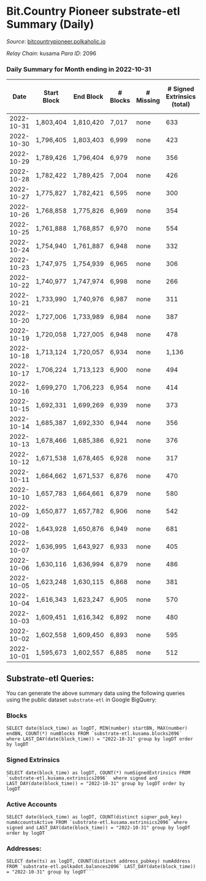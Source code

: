# Bit.Country Pioneer substrate-etl Summary (Daily)

_Source_: [bitcountrypioneer.polkaholic.io](https://bitcountrypioneer.polkaholic.io)

*Relay Chain*: kusama
*Para ID*: 2096



### Daily Summary for Month ending in 2022-10-31


| Date | Start Block | End Block | # Blocks | # Missing | # Signed Extrinsics (total) | # Active Accounts | # Addresses with Balances | # Events | # Transfers | # XCM Transfers In | # XCM Transfers Out |
| ---- | ----------- | --------- | -------- | --------- | --------------------------- | ----------------- | ------------------------- | -------- | ----------- | ------------------ | ------------------- |
| 2022-10-31 | 1,803,404 | 1,810,420 | 7,017 | none  | 633 | 264 | 23,314 | 25,991 | 6,577 ($32,972.64) | 1 ($0.12) | 1 ($0.19) |
| 2022-10-30 | 1,796,405 | 1,803,403 | 6,999 | none  | 423 | 210 |  | 23,616 | 6,137 ($20,980.35) |   |   |
| 2022-10-29 | 1,789,426 | 1,796,404 | 6,979 | none  | 356 | 145 |  | 23,157 | 6,259 ($188,649) |   |   |
| 2022-10-28 | 1,782,422 | 1,789,425 | 7,004 | none  | 426 | 187 |  | 23,970 | 6,267 ($36,794.53) |   |   |
| 2022-10-27 | 1,775,827 | 1,782,421 | 6,595 | none  | 300 | 138 |  | 21,702 | 5,529 ($252,854) |   |   |
| 2022-10-26 | 1,768,858 | 1,775,826 | 6,969 | none  | 354 | 159 |  | 23,402 | 6,066 ($1,143,707) | 1 ($0.04) | 1 ($0.075) |
| 2022-10-25 | 1,761,888 | 1,768,857 | 6,970 | none  | 554 | 208 |  | 25,145 | 6,622 ($3,507,301) |   |   |
| 2022-10-24 | 1,754,940 | 1,761,887 | 6,948 | none  | 332 | 142 |  | 22,883 | 5,944 ($40,300.08) |   |   |
| 2022-10-23 | 1,747,975 | 1,754,939 | 6,965 | none  | 306 | 134 |  | 22,145 | 5,586 ($56,609.62) |   |   |
| 2022-10-22 | 1,740,977 | 1,747,974 | 6,998 | none  | 266 | 110 |  | 21,906 | 5,609 ($81,683.09) | 1 ($1.94) | 1 ($0.15) |
| 2022-10-21 | 1,733,990 | 1,740,976 | 6,987 | none  | 311 | 137 |  | 22,474 | 5,663 ($1,221,513) |   |   |
| 2022-10-20 | 1,727,006 | 1,733,989 | 6,984 | none  | 387 | 153 |  | 23,750 | 6,379 ($15,791.66) |   |   |
| 2022-10-19 | 1,720,058 | 1,727,005 | 6,948 | none  | 478 | 225 |  | 24,720 | 6,483 ($1,892,568) |   |   |
| 2022-10-18 | 1,713,124 | 1,720,057 | 6,934 | none  | 1,136 | 402 |  | 30,585 | 7,097 ($128,618) |   |   |
| 2022-10-17 | 1,706,224 | 1,713,123 | 6,900 | none  | 494 | 220 | 23,053 | 24,889 | 6,846 ($53,976.12) |   |   |
| 2022-10-16 | 1,699,270 | 1,706,223 | 6,954 | none  | 414 | 179 |  | 23,858 | 6,331 ($16,471.65) |   |   |
| 2022-10-15 | 1,692,331 | 1,699,269 | 6,939 | none  | 373 | 143 | 23,002 | 23,487 | 6,192 ($8,076.39) |   |   |
| 2022-10-14 | 1,685,387 | 1,692,330 | 6,944 | none  | 356 | 147 | 22,996 | 23,487 | 6,464 ($13,906.92) |   |   |
| 2022-10-13 | 1,678,466 | 1,685,386 | 6,921 | none  | 376 | 144 | 22,986 | 23,147 | 6,229 ($49,119.87) |   |   |
| 2022-10-12 | 1,671,538 | 1,678,465 | 6,928 | none  | 317 | 141 | 22,977 | 22,393 | 5,908 ($30,305.79) | 2 ($0.89) | 1 ($0.16) |
| 2022-10-11 | 1,664,662 | 1,671,537 | 6,876 | none  | 470 | 208 | 22,940 | 23,849 | 6,656 ($110,294) |   |   |
| 2022-10-10 | 1,657,783 | 1,664,661 | 6,879 | none  | 580 | 259 | 22,927 | 24,647 | 6,620 ($358,000) |   |   |
| 2022-10-09 | 1,650,877 | 1,657,782 | 6,906 | none  | 542 | 239 | 22,900 | 24,406 | 6,571 ($76,727.29) |   |   |
| 2022-10-08 | 1,643,928 | 1,650,876 | 6,949 | none  | 681 | 300 | 22,869 | 25,027 | 6,545 ($69,184.02) |   |   |
| 2022-10-07 | 1,636,995 | 1,643,927 | 6,933 | none  | 405 | 180 | 22,859 | 23,452 | 6,443 ($62,845.42) | 1 ($0.50) |   |
| 2022-10-06 | 1,630,116 | 1,636,994 | 6,879 | none  | 486 | 204 | 22,842 | 24,040 | 6,531 ($46,624.06) | 1 ($0.41) |   |
| 2022-10-05 | 1,623,248 | 1,630,115 | 6,868 | none  | 381 | 165 | 22,822 | 22,987 | 6,107 ($71,055.68) |   |   |
| 2022-10-04 | 1,616,343 | 1,623,247 | 6,905 | none  | 570 | 228 | 22,787 | 25,105 | 6,616 ($60,884.05) |   |   |
| 2022-10-03 | 1,609,451 | 1,616,342 | 6,892 | none  | 480 | 208 |  | 23,787 | 6,526 ($250,958) |   |   |
| 2022-10-02 | 1,602,558 | 1,609,450 | 6,893 | none  | 595 | 226 |  | 25,054 | 6,893 ($1,059,776) |   |   |
| 2022-10-01 | 1,595,673 | 1,602,557 | 6,885 | none  | 512 | 191 |  | 24,173 | 6,609 ($61,428.84) |   |   |

## Substrate-etl Queries:
You can generate the above summary data using the following queries using the public dataset `substrate-etl` in Google BigQuery:


### Blocks
```
SELECT date(block_time) as logDT, MIN(number) startBN, MAX(number) endBN, COUNT(*) numBlocks FROM `substrate-etl.kusama.blocks2096`  where LAST_DAY(date(block_time)) = "2022-10-31" group by logDT order by logDT
```


### Signed Extrinsics
```
SELECT date(block_time) as logDT, COUNT(*) numSignedExtrinsics FROM `substrate-etl.kusama.extrinsics2096`  where signed and LAST_DAY(date(block_time)) = "2022-10-31" group by logDT order by logDT
```


### Active Accounts
```
SELECT date(block_time) as logDT, COUNT(distinct signer_pub_key) numAccountsActive FROM `substrate-etl.kusama.extrinsics2096` where signed and LAST_DAY(date(block_time)) = "2022-10-31" group by logDT order by logDT
```


### Addresses:
```
SELECT date(ts) as logDT, COUNT(distinct address_pubkey) numAddress FROM `substrate-etl.polkadot.balances2096` LAST_DAY(date(block_time)) = "2022-10-31" group by logDT```

